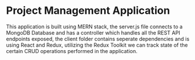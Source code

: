 # Project Management Application

This application is built using MERN stack, the server.js file connects to a MongoDB Database and has a controller which handles all the REST API endpoints exposed, the client
folder contains seperate dependencies and is using React and Redux, utilizing the Redux Toolkit we can track state of the certain CRUD operations performed in the application. 

